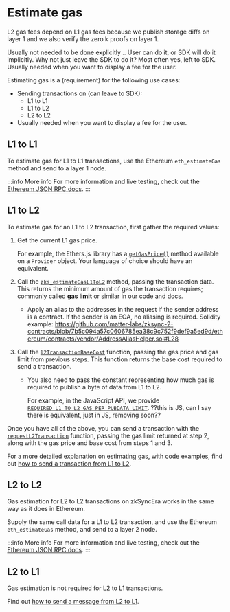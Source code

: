 # Estimate gas

L2 gas fees depend on L1 gas fees because we publish storage diffs on layer 1 and we also verify the zero k proofs on layer 1.

Usually not needed to be done explicitly ..
User can do it, or SDK will do it implicitly. Why not just leave the SDK to do it? Most often yes, left to SDK. Usually needed when you want to display a fee for the user.

Estimating gas is a (requirement) for the following use cases:

- Sending transactions on (can leave to SDK): 
    - L1 to L1
    - L1 to L2
    - L2 to L2
- Usually needed when you want to display a fee for the user.

## L1 to L1

To estimate gas for L1 to L1 transactions, use the Ethereum `eth_estimateGas` method and send to a layer 1 node.

:::info More info
For more information and live testing, check out the [Ethereum JSON RPC docs](https://ethereum.github.io/execution-apis/api-documentation/).
:::

## L1 to L2

To estimate gas for an L1 to L2 transaction, first gather the required values:

1. Get the current L1 gas price. 
    
    For example, the Ethers.js library has a [`getGasPrice()`](https://docs.ethers.org/v5/api/providers/provider/#Provider-getGasPrice) method available on a `Provider` object. Your language of choice should have an equivalent.

2. Call the [`zks_estimateGasL1ToL2`](../../api/api.md#zks_estimategasl1tol2) method, passing the transaction data. This returns the minimum amount of gas the transaction requires; commonly called **gas limit** or similar in our code and docs.

    - Apply an alias to the addresses in the request if the sender address is a contract. If the sender is an EOA, no aliasing is required. Solidity example: https://github.com/matter-labs/zksync-2-contracts/blob/7b5c094a57c0606785ea38c9c752f9def9a5ed9d/ethereum/contracts/vendor/AddressAliasHelper.sol#L28

3. Call the [`l2TransactionBaseCost`](https://github.com/matter-labs/v2-testnet-contracts/blob/b8449bf9c819098cc8bfee0549ff5094456be51d/l1/contracts/zksync/interfaces/IMailbox.sol#L129) function, passing the gas price and gas limit from previous steps. This function returns the base cost required to send a transaction.

    - You also need to pass the constant representing how much gas is required to publish a byte of data from L1 to L2. 
    
        For example, in the JavaScript API, we provide [`REQUIRED_L1_TO_L2_GAS_PER_PUBDATA_LIMIT`](../../api/js/utils.md#gas). ??this is JS, can I say there is equivalent, just in JS, removing soon??

Once you have all of the above, you can send a transaction with the [`requestL2Transaction`](https://github.com/matter-labs/v2-testnet-contracts/blob/b8449bf9c819098cc8bfee0549ff5094456be51d/l1/contracts/zksync/interfaces/IMailbox.sol#L119) function, passing the gas limit returned at step 2, along with the gas price and base cost from steps 1 and 3.

For a more detailed explanation on estimating gas, with code examples, find out [how to send a transaction from L1 to L2](../how-to/send-transaction-l1-l2.md).


## L2 to L2

Gas estimation for L2 to L2 transactions on zkSyncEra works in the same way as it does in Ethereum.

Supply the same call data for a L1 to L2 transaction, and use the Ethereum `eth_estimateGas` method, and send to a layer 2 node.

:::info More info
For more information and live testing, check out the [Ethereum JSON RPC docs](https://ethereum.github.io/execution-apis/api-documentation/).
:::

## L2 to L1

Gas estimation is not required for L2 to L1 transactions.

Find out [how to send a message from L2 to L1](../../how-to/send-message-l2-l1.md).